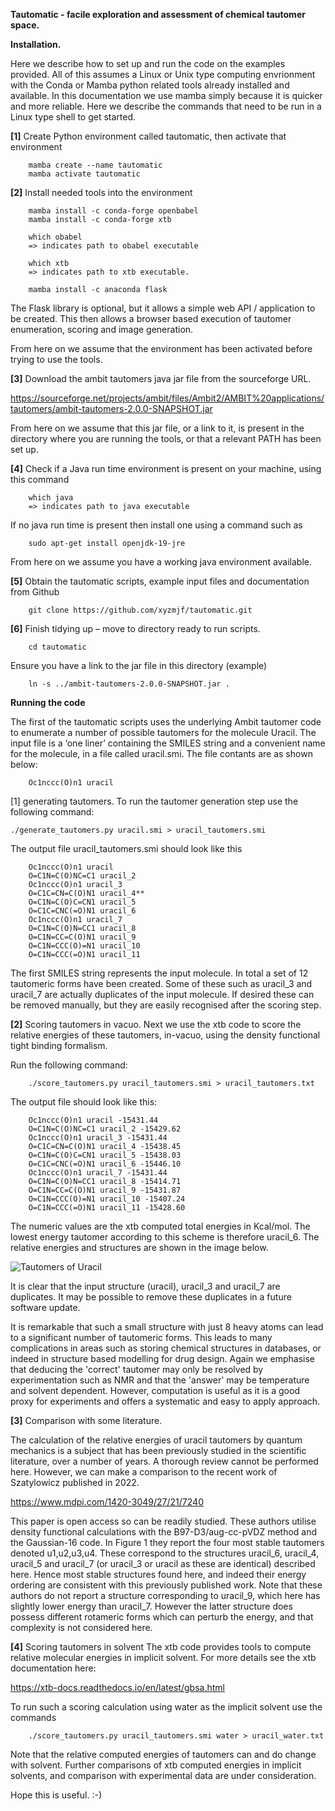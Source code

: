

**Tautomatic - facile exploration and assessment of chemical tautomer space.**

**Installation.** 

Here we describe how to set up and run the code on the examples provided. All of this assumes a Linux or Unix type computing envrionment with the Conda or Mamba python related tools already installed and available. In this documentation we use mamba simply because it is quicker and more reliable. Here we describe the commands that need to be run in a Linux type shell to get started.

**[1]** Create Python environment called tautomatic, then activate that environment
```
	mamba create --name tautomatic 
	mamba activate tautomatic
```
**[2]** Install needed tools into the environment	
```
	mamba install -c conda-forge openbabel
	mamba install -c conda-forge xtb

	which obabel 
	=> indicates path to obabel executable 

	which xtb 
	=> indicates path to xtb executable.

	mamba install -c anaconda flask

```
The Flask library is optional, but it allows a simple web API / application to be created.
This then allows a browser based execution of tautomer enumeration, scoring and image generation.


From here on we assume that the environment has been activated before trying to use the tools. 

**[3]** Download the ambit tautomers java jar file from the sourceforge URL.

https://sourceforge.net/projects/ambit/files/Ambit2/AMBIT%20applications/tautomers/ambit-tautomers-2.0.0-SNAPSHOT.jar

From here on we assume that this jar file, or a link to it, is present in the directory where you are running the tools, or that a relevant PATH has been set up. 


**[4]** Check if a Java run time environment is present on your machine, using this command

```
	which java 
	=> indicates path to java executable 
```
If no java run time is present then install one using a command such as 
```
	sudo apt-get install openjdk-19-jre
```
From here on we assume you have a working java environment available. 

**[5]** Obtain the tautomatic scripts, example input files and documentation from Github
```
	git clone https://github.com/xyzmjf/tautomatic.git
```	
**[6]** Finish tidying up – move to directory ready to run scripts. 
```
	cd tautomatic
```
Ensure you have a link to the jar file in this directory (example)
```
 	ln -s ../ambit-tautomers-2.0.0-SNAPSHOT.jar .
```


**Running the code**

The first of the tautomatic scripts uses the underlying Ambit tautomer code to enumerate a number of possible tautomers for the molecule Uracil. The input file is a ‘one liner’ containing the SMILES string and a convenient name for the molecule, in a file called uracil.smi. The file contants are as shown below:
```
	Oc1nccc(O)n1 uracil
```
[1] generating tautomers.
To run the tautomer generation step use the following command:

	./generate_tautomers.py uracil.smi > uracil_tautomers.smi

The output file uracil_tautomers.smi should look like this
```
	Oc1nccc(O)n1 uracil
	O=C1N=C(O)NC=C1 uracil_2
	Oc1nccc(O)n1 uracil_3
	O=C1C=CN=C(O)N1 uracil_4**
	O=C1N=C(O)C=CN1 uracil_5
	O=C1C=CNC(=O)N1 uracil_6
	Oc1nccc(O)n1 uracil_7
	O=C1N=C(O)N=CC1 uracil_8
	O=C1N=CC=C(O)N1 uracil_9
	O=C1N=CCC(O)=N1 uracil_10
	O=C1N=CCC(=O)N1 uracil_11
```
The first SMILES string represents the input molecule. In total a set of 12 tautomeric forms have been created. Some of these such as uracil_3 and uracil_7 are actually duplicates of the input molecule. If desired these can be removed manually, but they are easily recognised after the scoring step. 

**[2]** Scoring tautomers in vacuo.
Next we use the xtb code to score the relative energies of these tautomers, in-vacuo, using the density functional tight binding formalism. 

Run the following command:
```
	./score_tautomers.py uracil_tautomers.smi > uracil_tautomers.txt
```



The output file should look like this:
```
	Oc1nccc(O)n1 uracil -15431.44
	O=C1N=C(O)NC=C1 uracil_2 -15429.62
	Oc1nccc(O)n1 uracil_3 -15431.44
	O=C1C=CN=C(O)N1 uracil_4 -15438.45
	O=C1N=C(O)C=CN1 uracil_5 -15438.03
	O=C1C=CNC(=O)N1 uracil_6 -15446.10
	Oc1nccc(O)n1 uracil_7 -15431.44
	O=C1N=C(O)N=CC1 uracil_8 -15414.71
	O=C1N=CC=C(O)N1 uracil_9 -15431.87
	O=C1N=CCC(O)=N1 uracil_10 -15407.24
	O=C1N=CCC(=O)N1 uracil_11 -15428.60
```
The numeric values are the xtb computed total energies in Kcal/mol. 
The lowest energy tautomer according to this scheme is therefore uracil_6.
The relative energies and structures are shown in the image below. 
 
![Tautomers of Uracil](https://github.com/xyzmjf/test-repo1/blob/main/uracil_scores_tidy.svg)

It is clear that the input structure (uracil), uracil_3 and uracil_7 are duplicates. 
It may be possible to remove these duplicates in a future software update. 

It is remarkable that such a small structure with just 8 heavy atoms can lead
to a significant number of tautomeric forms. This leads to many complications
in areas such as storing chemical structures in databases, or indeed in 
structure based modelling for drug design. Again we emphasise that deducing the 'correct'
tautomer may only be resolved by experimentation such as NMR and that the 'answer' 
may be temperature and solvent dependent. However, computation is useful as it is 
a good proxy for experiments and offers a systematic and easy to apply approach. 

**[3]** Comparison with some literature. 

The calculation of the relative energies of uracil tautomers by quantum mechanics is a subject that has been previously studied in the scientific literature, over a number of years. A thorough review cannot be performed here. However, we can make a comparison to the recent work of Szatylowicz published in 2022.
 
https://www.mdpi.com/1420-3049/27/21/7240

This paper is open access so can be readily studied. These authors utilise density functional calculations with the B97-D3/aug-cc-pVDZ method and the Gaussian-16 code. In Figure 1 they report the four most stable tautomers denoted u1,u2,u3,u4. These correspond to the structures uracil_6, uracil_4, uracil_5 and uracil_7 (or uracil_3 or uracil as these are identical) described here. Hence most stable structures found here, and indeed their energy ordering are consistent with this previously published work. Note that these authors do not report a structure corresponding to uracil_9, which here has slightly lower energy than uracil_7. However the latter structure does possess different rotameric forms which can perturb the energy, and that complexity is not considered here.  

**[4]** Scoring tautomers in solvent
The xtb code provides tools to compute relative molecular energies in implicit solvent.
For more details see the xtb documentation here:

https://xtb-docs.readthedocs.io/en/latest/gbsa.html

To run such a scoring calculation using water as the implicit solvent use the commands
```
	./score_tautomers.py uracil_tautomers.smi water > uracil_water.txt 
```
Note that the relative computed energies of tautomers can and do change with solvent. 
Further comparisons of xtb computed energies in implicit solvents, and comparison 
with experimental data are under consideration.  

Hope this is useful. :-) 
